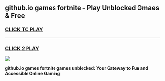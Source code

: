 
## github.io games fortnite - Play Unblocked Gmaes & Free
<h3>
<a href="https://news.freeplayer.one?title=github.io_games_fortnite&ref=16F">CLICK TO PLAY</a></h3>
<hr>

<h3>
<a href="https://news.freeplayer.one?title=github.io_games_fortnite&ref=16F">CLICK 2 PLAY</a>
  
</h3>

<a href="https://news.freeplayer.one?title=github.io_games_fortnite&ref=16F/"><img src="https://clearcache.store/games.png"></a>


**github.io games fortnite games unblocked: Your Gateway to Fun and Accessible Online Gaming**
